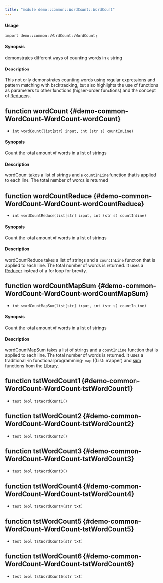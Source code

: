```yaml
---
title: "module demo::common::WordCount::WordCount"
---
```


#### Usage

`import demo::common::WordCount::WordCount;`

#### Synopsis

demonstrates different ways of counting words in a string

#### Description


This not only demonstrates counting words using regular expressions and pattern matching with backtracking,
but also highlights the use of functions as parameters to other functions (higher-order functions)
and the concept of [Reducer](../../../../Rascal/Expressions/Reducer)s.


## function wordCount {#demo-common-WordCount-WordCount-wordCount}

* ``int wordCount(list[str] input, int (str s) countInLine)``

#### Synopsis

Count the total amount of words in a list of strings

#### Description


wordCount takes a list of strings and a `countInLine` function
that is applied to each line. The total number of words is returned

## function wordCountReduce {#demo-common-WordCount-WordCount-wordCountReduce}

* ``int wordCountReduce(list[str] input, int (str s) countInline)``

#### Synopsis

Count the total amount of words in a list of strings

#### Description


wordCountReduce takes a list of strings and a `countInLine` function
that is applied to each line. The total number of words is returned.
It uses a [Reducer](../../../../Rascal/Expressions/Reducer) instead of a for loop for brevity.

## function wordCountMapSum {#demo-common-WordCount-WordCount-wordCountMapSum}

* ``int wordCountMapSum(list[str] input, int (str s) countInLine)``

#### Synopsis

Count the total amount of words in a list of strings

#### Description


wordCountMapSum takes a list of strings and a `countInLine` function
that is applied to each line. The total number of words is returned.
It uses a traditional -in functional programming- `map` ((List::mapper) and [sum](../../../../Library/List.md#List-sum) functions from the [Library](../../../../Library/).

## function tstWordCount1 {#demo-common-WordCount-WordCount-tstWordCount1}

* ``test bool tstWordCount1()``

## function tstWordCount2 {#demo-common-WordCount-WordCount-tstWordCount2}

* ``test bool tstWordCount2()``

## function tstWordCount3 {#demo-common-WordCount-WordCount-tstWordCount3}

* ``test bool tstWordCount3()``

## function tstWordCount4 {#demo-common-WordCount-WordCount-tstWordCount4}

* ``test bool tstWordCount4(str txt)``

## function tstWordCount5 {#demo-common-WordCount-WordCount-tstWordCount5}

* ``test bool tstWordCount5(str txt)``

## function tstWordCount6 {#demo-common-WordCount-WordCount-tstWordCount6}

* ``test bool tstWordCount6(str txt)``

